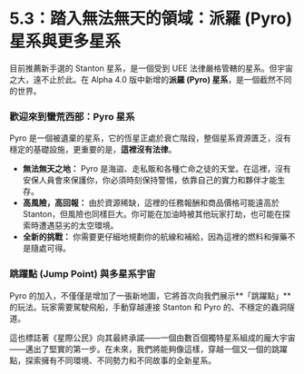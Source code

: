 # 5.3：踏入無法無天的領域：派羅 (Pyro) 星系與更多星系

目前推薦新手選的 Stanton 星系，是一個受到 UEE 法律嚴格管轄的星系。但宇宙之大，遠不止於此。在 Alpha 4.0 版中新增的**派羅 (Pyro) 星系**，是一個截然不同的世界。

### 歡迎來到蠻荒西部：Pyro 星系

Pyro 是一個被遺棄的星系，它的恆星正處於衰亡階段，整個星系資源匱乏，沒有穩定的基礎設施，更重要的是，**這裡沒有法律**。

- **無法無天之地：** Pyro 是海盜、走私販和各種亡命之徒的天堂。在這裡，沒有安保人員會來保護你，你必須時刻保持警惕，依靠自己的實力和夥伴才能生存。
- **高風險，高回報：** 由於資源稀缺，這裡的任務報酬和商品價格可能遠高於 Stanton，但風險也同樣巨大。你可能在加油時被其他玩家打劫，也可能在探索時遭遇惡劣的太空環境。
- **全新的挑戰：** 你需要更仔細地規劃你的航線和補給，因為這裡的燃料和彈藥不是隨處可得。

### 跳躍點 (Jump Point) 與多星系宇宙

Pyro 的加入，不僅僅是增加了一張新地圖，它將首次向我們展示**「跳躍點」**的玩法。玩家需要駕駛飛船，手動穿越連接 Stanton 和 Pyro 的、不穩定的蟲洞隧道。

這也標誌著《星際公民》向其最終承諾——一個由數百個獨特星系組成的龐大宇宙——邁出了堅實的第一步。在未來，我們將能夠像這樣，穿越一個又一個的跳躍點，探索擁有不同環境、不同勢力和不同故事的全新星系。
